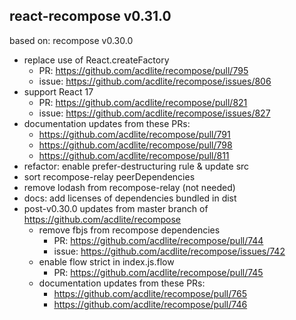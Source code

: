 ## react-recompose v0.31.0

based on: recompose v0.30.0

- replace use of React.createFactory
  - PR: https://github.com/acdlite/recompose/pull/795
  - issue: https://github.com/acdlite/recompose/issues/806
- support React 17
  - PR: https://github.com/acdlite/recompose/pull/821
  - issue: https://github.com/acdlite/recompose/issues/827
- documentation updates from these PRs:
  - https://github.com/acdlite/recompose/pull/791
  - https://github.com/acdlite/recompose/pull/798
  - https://github.com/acdlite/recompose/pull/811
- refactor: enable prefer-destructuring rule & update src
- sort recompose-relay peerDependencies
- remove lodash from recompose-relay (not needed)
- docs: add licenses of dependencies bundled in dist
- post-v0.30.0 updates from master branch of https://github.com/acdlite/recompose
  - remove fbjs from recompose dependencies
    - PR: https://github.com/acdlite/recompose/pull/744
    - issue: https://github.com/acdlite/recompose/issues/742
  - enable flow strict in index.js.flow
    - PR: https://github.com/acdlite/recompose/pull/745
  - documentation updates from these PRs:
    - https://github.com/acdlite/recompose/pull/765
    - https://github.com/acdlite/recompose/pull/746
